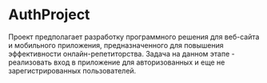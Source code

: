 # AuthProject
Проект предполагает разработку программного решения для веб-сайта и мобильного приложения, предназначенного для повышения эффективности онлайн-репетиторства. Задача на данном этапе - реализовать вход в приложение для авторизованных и еще не зарегистрированных пользователей. 
